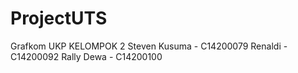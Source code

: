 # ProjectUTS
Grafkom UKP
KELOMPOK 2
Steven Kusuma - C14200079
Renaldi - C14200092
Rally Dewa - C14200100

